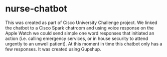 # nurse-chatbot
This was created as part of Cisco University Challenge project. We linked the chatbot to a Cisco Spark chatroom and using voice response on the Apple Watch we could send simple one word responses that initiated an action (i.e. calling emergency services, or in house security to attend urgently to an unwell patient). At this moment in time this chatbot only has a few responses. It was created using Gupshup.
